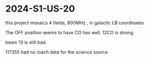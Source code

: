 # 2024-S1-US-20

this project mosaics 4 fields, 800MHz , in galactic LB coordinates

The OFF position seems to have CO has well.   12CO is strong.

beam 13 is still bad.


117355 had no roach data for the science source
